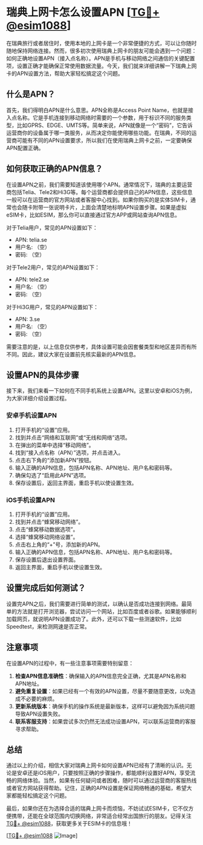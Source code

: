 # 瑞典上网卡怎么设置APN [[TG💪+ @esim1088](https://t.me/s/esim1088)]

在瑞典旅行或者居住时，使用本地的上网卡是一个非常便捷的方式，可以让你随时随地保持网络连接。然而，很多初次使用瑞典上网卡的朋友可能会遇到一个问题：如何正确地设置APN（接入点名称）。APN是手机与移动网络之间通信的关键配置项，设置正确才能确保正常使用数据流量。今天，我们就来详细讲解一下瑞典上网卡的APN设置方法，帮助大家轻松搞定这个问题。

## 什么是APN？

首先，我们得明白APN是什么意思。APN全称是Access Point Name，也就是接入点名称。它是手机连接到移动网络时需要的一个参数，用于标识不同的服务类型，比如GPRS、EDGE、UMTS等。简单来说，APN就像是一个“密码”，它告诉运营商你的设备属于哪一类服务，从而决定你能使用哪些功能。在瑞典，不同的运营商可能有不同的APN设置要求，所以我们在使用瑞典上网卡之前，一定要确保APN配置正确。

## 如何获取正确的APN信息？

在设置APN之前，我们需要知道该使用哪个APN。通常情况下，瑞典的主要运营商包括Telia、Tele2和Hi3G等。每个运营商都会提供自己的APN信息，这些信息一般可以在运营商的官方网站或者客服中心找到。如果你购买的是实体SIM卡，通常也会随卡附带一张说明卡片，上面会清楚地标明APN设置步骤。如果是虚拟eSIM卡，比如ESIM，那么你可以直接通过官方APP或网站查询APN信息。

对于Telia用户，常见的APN设置如下：
- APN: telia.se
- 用户名: （空）
- 密码: （空）

对于Tele2用户，常见的APN设置如下：
- APN: tele2.se
- 用户名: （空）
- 密码: （空）

对于Hi3G用户，常见的APN设置如下：
- APN: 3.se
- 用户名: （空）
- 密码: （空）

需要注意的是，以上信息仅供参考，具体设置可能会因套餐类型和地区差异而有所不同。因此，建议大家在设置前先核实最新的APN信息。

## 设置APN的具体步骤

接下来，我们来看一下如何在不同手机系统上设置APN。这里以安卓和iOS为例，为大家详细介绍设置过程。

### 安卓手机设置APN

1. 打开手机的“设置”应用。
2. 找到并点击“网络和互联网”或“无线和网络”选项。
3. 在弹出的菜单中选择“移动网络”。
4. 找到“接入点名称（APN）”选项，并点击进入。
5. 点击右下角的“添加新APN”按钮。
6. 输入正确的APN信息，包括APN名称、APN地址、用户名和密码等。
7. 确保勾选了“启用此APN”选项。
8. 保存设置后，返回主界面，重启手机以使设置生效。

### iOS手机设置APN

1. 打开手机的“设置”应用。
2. 找到并点击“蜂窝移动网络”。
3. 点击“蜂窝移动数据选项”。
4. 选择“蜂窝移动网络设置”。
5. 点击右上角的“+”号，添加新的APN。
6. 输入正确的APN信息，包括APN名称、APN地址、用户名和密码等。
7. 保存设置后退出设置界面。
8. 返回主界面，重启手机以使设置生效。

## 设置完成后如何测试？

设置完APN之后，我们需要进行简单的测试，以确认是否成功连接到网络。最简单的方法就是打开浏览器，尝试访问一个网站，比如百度或者谷歌。如果能够顺利加载网页，就说明APN设置成功了。此外，还可以下载一些测速软件，比如Speedtest，来检测网速是否正常。

## 注意事项

在设置APN的过程中，有一些注意事项需要特别留意：

1. **检查APN信息准确性**：确保输入的APN信息完全正确，尤其是APN名称和APN地址。
2. **避免重复设置**：如果已经有一个有效的APN设置，尽量不要随意更改，以免造成不必要的麻烦。
3. **更新系统版本**：确保手机的操作系统是最新版本，这样可以避免因为系统问题导致APN设置失败。
4. **联系客服支持**：如果尝试多次仍然无法成功设置APN，可以联系运营商的客服寻求帮助。

## 总结

通过以上的介绍，相信大家对瑞典上网卡如何设置APN已经有了清晰的认识。无论是安卓还是iOS用户，只要按照正确的步骤操作，都能顺利设置好APN，享受流畅的网络体验。当然，如果有任何疑问或者困难，随时可以通过运营商的客服热线或者官方网站获得帮助。记住，正确的APN设置是保证网络畅通的基础，希望大家都能轻松搞定这个问题。

最后，如果你还在为选择合适的瑞典上网卡而烦恼，不妨试试ESIM卡，它不仅方便携带，还能在全球范围内切换网络，非常适合经常出国旅行的朋友。记得关注[TG💪+ @esim1088](https://t.me/s/esim1088)，获取更多关于ESIM卡的信息哦！

[[TG💪+ @esim1088](https://t.me/s/esim1088) ![Image](https://i.postimg.cc/4NQfJmqS/Snipaste-2025-05-13-00-14-12.png)]